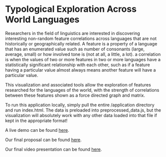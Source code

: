 # Typological Exploration Across World Languages

Researchers in the field of linguistics are interested in discovering interesting non-random feature correlations across languages that are not historically or geographically related. A feature is a property of a language that has an enumerated value such as number of consonants (large, average, small) or how involved tone is (not at all, a little, a lot). a correlation is when the values of two or more features in two or more languages have a statistically significant relationship with each other, such as if a feature having a particular value almost always means another feature will have a particular value.

This visualization and associated tools allow the exploration of features researched for the languages of the world, with the strength of correlations between these features shown as a force directed graph and matrix.

To run this application locally, simply pull the entire /application directory and run index.html. The data is preloaded into preprocessed_data.js, but the visualization will absolutely work with any other data loaded into that file if kept in the appropriate format!

A live demo can be found [here](http://nyu-cs6313-projects.github.io/Typological-Exploration-Across-World-Languages/application/index.html).

Our final proposal can be found [here](https://docs.google.com/document/d/18jzXf6-l5PaXf_ylopnIUON6wH7ZWx-z90Jaf7zF_x0/edit?usp=sharing).

Our final video presentation can be found [here](https://vimeo.com/127771154).
